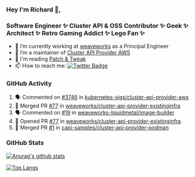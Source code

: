 ### Hey I'm Richard 👋, 

<h3 align="left">Software Engineer ✨ Cluster API & OSS Contributor ✨ Geek ✨ Architect ✨ Retro Gaming Addict ✨ Lego Fan ✨</h3>

- 🔭 I’m currently working at [weaveworks](https://github.com/weaveworks) as a Principal Engineer
- 👯 I’m a maintainer of [Cluster API Provider AWS](https://github.com/kubernetes-sigs/cluster-api-provider-aws)
- 💬 I'm reading [Patch & Tweak](https://bjooks.com/products/patch-tweak-exploring-modular-synthesis)
- 📫 How to reach me: [![Twitter Badge](https://img.shields.io/badge/-@fruit_case-00acee?style=flat&logo=Twitter&logoColor=white)](https://twitter.com/intent/follow?screen_name=fruit_case "Follow on Twitter")

### GitHub Activity 

<!--START_SECTION:activity-->
1. 🗣 Commented on [#3746](https://github.com/kubernetes-sigs/cluster-api-provider-aws/issues/3746) in [kubernetes-sigs/cluster-api-provider-aws](https://github.com/kubernetes-sigs/cluster-api-provider-aws)
2. 🎉 Merged PR [#77](https://github.com/weaveworks/cluster-api-provider-existinginfra/pull/77) in [weaveworks/cluster-api-provider-existinginfra](https://github.com/weaveworks/cluster-api-provider-existinginfra)
3. 🗣 Commented on [#19](https://github.com/weaveworks-liquidmetal/image-builder/issues/19) in [weaveworks-liquidmetal/image-builder](https://github.com/weaveworks-liquidmetal/image-builder)
4. 💪 Opened PR [#77](https://github.com/weaveworks/cluster-api-provider-existinginfra/pull/77) in [weaveworks/cluster-api-provider-existinginfra](https://github.com/weaveworks/cluster-api-provider-existinginfra)
5. 🎉 Merged PR [#1](https://github.com/capi-samples/cluster-api-provider-podman/pull/1) in [capi-samples/cluster-api-provider-podman](https://github.com/capi-samples/cluster-api-provider-podman)
<!--END_SECTION:activity-->

### GitHub Stats

[![Anurag's github stats](https://github-readme-stats.vercel.app/api?username=richardcase&count_private=true&show_icons=true)](https://github.com/anuraghazra/github-readme-stats)

[![Top Langs](https://github-readme-stats.vercel.app/api/top-langs/?username=richardcase&hide=html&layout=compact)](https://github.com/anuraghazra/github-readme-stats)
